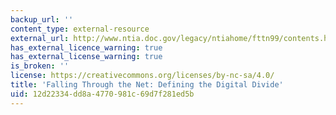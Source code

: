 ```yaml
---
backup_url: ''
content_type: external-resource
external_url: http://www.ntia.doc.gov/legacy/ntiahome/fttn99/contents.html
has_external_licence_warning: true
has_external_license_warning: true
is_broken: ''
license: https://creativecommons.org/licenses/by-nc-sa/4.0/
title: 'Falling Through the Net: Defining the Digital Divide'
uid: 12d22334-dd8a-4770-981c-69d7f281ed5b
---
```

